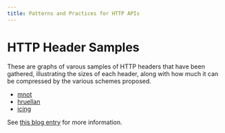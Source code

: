 ```yaml
---
title: Patterns and Practices for HTTP APIs
---
```


HTTP Header Samples
===================

These are graphs of varous samples of HTTP headers that have been 
gathered, illustrating the sizes of each header, along with how much it 
can be compressed by the various schemes proposed.

* [mnot](mnot/)
* [hruellan](hruellan/)
* [icing](icing/)

See [this blog entry](http://www.mnot.net/blog/2013/01/04/http2_header_compression) for more information.
